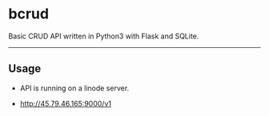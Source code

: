 # bcrud
Basic CRUD API written in Python3 with Flask and SQLite.

<hr>

## Usage

* API is running on a linode server.
- http://45.79.46.165:9000/v1


